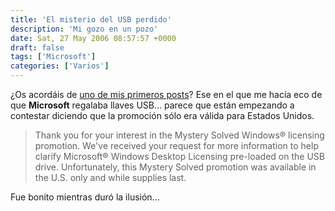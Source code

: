 ```yaml
---
title: 'El misterio del USB perdido'
description: 'Mi gozo en un pozo'
date: Sat, 27 May 2006 08:57:57 +0000
draft: false
tags: ['Microsoft']
categories: ['Varios']
---
```


¿Os acordáis de [uno de mis primeros posts](/llaves-usb-de-microsoft-gratis/)? Ese en el que me hacía eco de que **Microsoft** regalaba llaves USB... parece que están empezando a contestar diciendo que la promoción sólo era válida para Estados Unidos.

> Thank you for your interest in the Mystery Solved Windows® licensing promotion. We've received your request for more information to help clarify Microsoft® Windows Desktop Licensing pre-loaded on the USB drive. Unfortunately, this Mystery Solved promotion was available in the U.S. only and while supplies last.

Fue bonito mientras duró la ilusión...